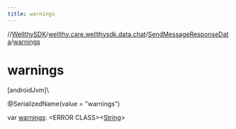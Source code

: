 ```yaml
---
title: warnings
---
```

//[WellthySDK](../../../index.html)/[wellthy.care.wellthysdk.data.chat](../index.html)/[SendMessageResponseData](index.html)/[warnings](warnings.html)



# warnings



[androidJvm]\




@SerializedName(value = "warnings")



var [warnings](warnings.html): &lt;ERROR CLASS&gt;&lt;[String](https://kotlinlang.org/api/latest/jvm/stdlib/kotlin/-string/index.html)&gt;




